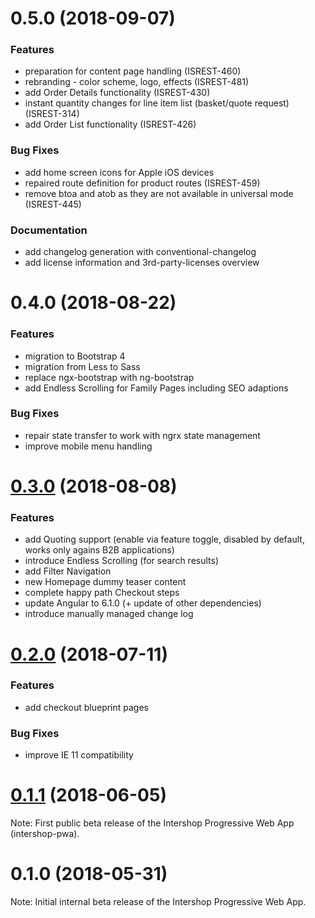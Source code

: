 # 0.5.0 (2018-09-07)

### Features

* preparation for content page handling (ISREST-460)
* rebranding - color scheme, logo, effects (ISREST-481)
* add Order Details functionality (ISREST-430)
* instant quantity changes for line item list (basket/quote request) (ISREST-314)
* add Order List functionality (ISREST-426)

### Bug Fixes

* add home screen icons for Apple iOS devices
* repaired route definition for product routes (ISREST-459)
* remove btoa and atob as they are not available in universal mode (ISREST-445)

### Documentation

* add changelog generation with conventional-changelog
* add license information and 3rd-party-licenses overview


# 0.4.0 (2018-08-22)

### Features

* migration to Bootstrap 4
* migration from Less to Sass
* replace ngx-bootstrap with ng-bootstrap
* add Endless Scrolling for Family Pages including SEO adaptions

### Bug Fixes

* repair state transfer to work with ngrx state management
* improve mobile menu handling


# [0.3.0](https://repository.intershop.de//releases/com/intershop/public/source/intershop-pwa/0.3.0/) (2018-08-08)

### Features

* add Quoting support (enable via feature toggle, disabled by default, works only agains B2B applications)
* introduce Endless Scrolling (for search results)
* add Filter Navigation
* new Homepage dummy teaser content
* complete happy path Checkout steps
* update Angular to 6.1.0 (+ update of other dependencies)
* introduce manually managed change log


# [0.2.0](https://repository.intershop.de//releases/com/intershop/public/source/intershop-pwa/0.2.0/) (2018-07-11)

### Features

* add checkout blueprint pages

### Bug Fixes

* improve IE 11 compatibility


# [0.1.1](https://repository.intershop.de//releases/com/intershop/public/source/intershop-pwa/0.1.1/) (2018-06-05)

Note: First public beta release of the Intershop Progressive Web App (intershop-pwa).


# 0.1.0 (2018-05-31)

Note: Initial internal beta release of the Intershop Progressive Web App.
